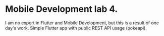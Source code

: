 # Mobile Development lab 4.

I am no expert in Flutter and Mobile Development, but this is a result of one day's work. Simple Flutter app with public REST API usage (pokeapi).
